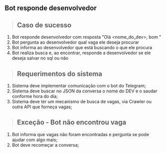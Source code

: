 ## Bot responde desenvolvedor

> ## Caso de sucesso

1. Bot responde desenvolvedor com resposta "Olá <nome_do_dev>, bom <dia><tarde><noite>"
2. Bot pergunta ao desenvolvedor qual vaga ele deseja procurar
3. Bot informa ao desenvolvedor que está buscando o que ele procura
4. Bot realiza busca e, ao encontrar, responde a desenvolvedor se ele deseja salvar no sql ou não

> ## Requerimentos do sistema

1. Sistema deve implementar comunicação com o bot do Telegram;
2. Sistema deve buscar no JSON da conversa o nome do DEV e o saudar conforme hora do dia;
3. Sistema deve ter um mecanismo de busca de vagas, via Crawler ou outra API que forneça vagas;

> ## Exceção - Bot não encontrou vaga

1. Bot informa que vagas não foram encontradas e pergunta se pode ajudar com algo mais;
2. Bot deve recomeçar a conversa;
